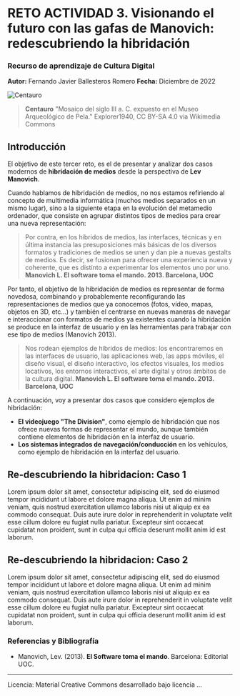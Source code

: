 # RETO ACTIVIDAD 3. Visionando el futuro con las gafas de Manovich: redescubriendo la hibridación 

### Recurso de aprendizaje de Cultura Digital 


**Autor:** Fernando Javier Ballesteros Romero
**Fecha:** Diciembre de 2022


![Centauro](https://upload.wikimedia.org/wikipedia/commons/b/b6/Pella_Museum_--_Mosaic_02.jpg "Mosaico del siglo III a. C. expuesto en el Museo Arqueológico de Pela.")
>**Centauro** "Mosaico del siglo III a. C. expuesto en el Museo Arqueológico de Pela." Explorer1940, CC BY-SA 4.0 via Wikimedia Commons


## Introducción

El objetivo de este tercer reto, es el de presentar y analizar dos casos modernos de **hibridación de medios** desde la perspectiva de **Lev Manovich**.

Cuando hablamos de hibridación de medios, no nos estamos refiriendo al concepto de multimedia informática (muchos medios separados en un mismo lugar), sino a la siguiente etapa en la evolución del metamedio ordenador, que consiste en agrupar distintos tipos de medios para crear una nueva representación:

>Por contra, en los híbridos de medios, las interfaces, técnicas y en última instancia las presuposiciones más básicas de los diversos formatos y tradiciones de medios se unen y dan pie a nuevas gestalts de medios. Es decir, se fusionan para ofrecer una experiencia nueva y coherente, que es distinto a experimentar los elementos uno por uno. **Manovich L. El software toma el mando. 2013. Barcelona, UOC**

Por tanto, el objetivo de la hibridación de medios es representar de forma novedosa, combinando y probablemente reconfigurando las representaciones de medios que ya conocemos (fotos, vídeo, mapas, objetos en 3D, etc...) y también el centrarse en nuevas maneras de navegar e interaccionar con formatos de medios ya existentes cuando la hibridación se produce en la interfaz de usuario y en las herramientas para trabajar con ese tipo de medios (Manovich 2013).

>Nos rodean ejemplos de híbridos de medios: los encontraremos en las interfaces de usuario, las aplicaciones web, las apps móviles, el diseño visual, el diseño interactivo, los efectos visuales, los medios locativos, los entornos interactivos, el arte digital y otros ámbitos de la cultura digital. **Manovich L. El software toma el mando. 2013. Barcelona, UOC**

A continuación, voy a presentar dos casos que considero ejemplos de hibridación:

* **El videojuego "The Division"**, como ejemplo de hibridación que nos ofrece nuevas formas de representar el mundo, aunque también contiene elementos de hibridación en la interfaz de usuario.
* **Los sistemas integrados de navegación/conducción** en los vehículos, como ejemplo de hibridación en la interfaz del usuario.



## Re-descubriendo la hibridacion: Caso 1

Lorem ipsum dolor sit amet, consectetur adipiscing elit, sed do eiusmod tempor incididunt ut labore et dolore magna aliqua. Ut enim ad minim veniam, quis nostrud exercitation ullamco laboris nisi ut aliquip ex ea commodo consequat. Duis aute irure dolor in reprehenderit in voluptate velit esse cillum dolore eu fugiat nulla pariatur. Excepteur sint occaecat cupidatat non proident, sunt in culpa qui officia deserunt mollit anim id est laborum.



## Re-descubriendo la hibridacion: Caso 2

Lorem ipsum dolor sit amet, consectetur adipiscing elit, sed do eiusmod tempor incididunt ut labore et dolore magna aliqua. Ut enim ad minim veniam, quis nostrud exercitation ullamco laboris nisi ut aliquip ex ea commodo consequat. Duis aute irure dolor in reprehenderit in voluptate velit esse cillum dolore eu fugiat nulla pariatur. Excepteur sint occaecat cupidatat non proident, sunt in culpa qui officia deserunt mollit anim id est laborum.


### Referencias y Bibliografía

* Manovich, Lev. (2013). **El Software toma el mando**. Barcelona: Editorial UOC. 


----

Licencia: Material Creative Commons desarrollado bajo licencia ...
